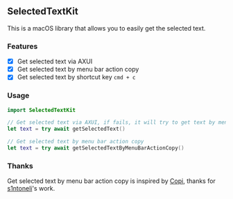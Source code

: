 ## SelectedTextKit

This is a macOS library that allows you to easily get the selected text.

### Features

- [x] Get selected text via AXUI
- [x] Get selected text by menu bar action copy
- [x] Get selected text by shortcut key `cmd + c`

### Usage

```swift
import SelectedTextKit

// Get selected text via AXUI, if fails, it will try to get text by menu bar action copy.
let text = try await getSelectedText()

// Get selected text by menu bar action copy
let text = try await getSelectedTextByMenuBarActionCopy()
```

### Thanks

Get selected text by menu bar action copy is inspired by [Copi](https://github.com/s1ntoneli/Copi/blob/531a12fdc2da66c809951926ce88af02593e0723/Copi/Utilities/SystemUtilities.swift#L257), thanks for [s1ntoneli](https://github.com/s1ntoneli)'s work.
